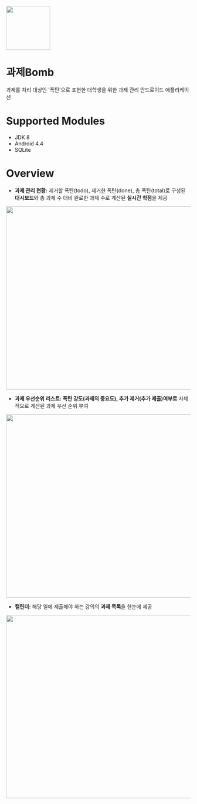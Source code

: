 <img src = "https://user-images.githubusercontent.com/39489916/94265752-0e559380-ff74-11ea-87f0-77505f5d28a7.png" width = "120" height="120"/>

# 과제Bomb
과제를 처리 대상인 '폭탄'으로 표현한 대학생을 위한 과제 관리 안드로이드 애플리케이션

# Supported Modules
- JDK 8
- Android 4.4
- SQLite

# Overview
- **과제 관리 현황:** 제거할 폭탄(todo), 제거한 폭탄(done), 총 폭탄(total)로 구성된 **대시보드**와 총 과제 수 대비 완료한 과제 수로 계산된 **실시간 학점**을 제공
<img src = "https://user-images.githubusercontent.com/39489916/94266031-7c9a5600-ff74-11ea-9107-4ca16bdc1b35.png" width="900" height="500"/>

- **과제 우선순위 리스트: 폭탄 강도(과제의 중요도), 추가 제거(추가 제출)여부로** 자체적으로 계산된 과제 우선 순위 부여
<img src = "https://user-images.githubusercontent.com/39489916/94266352-faf6f800-ff74-11ea-8841-d8a87f2c9ff3.png" width="900" height="500"/>

- **캘린더:** 해당 일에 제출해야 하는 강의의 **과제 목록**을 한눈에 제공
<img src = "https://user-images.githubusercontent.com/39489916/94266565-4b6e5580-ff75-11ea-8d41-823ff42b31a3.png" width="900" height="500"/>

